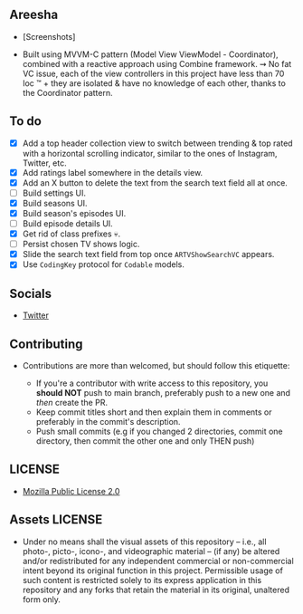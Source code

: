 ## Areesha

* [Screenshots]

* Built using MVVM-C pattern (Model View ViewModel - Coordinator), combined with a reactive approach using Combine framework. ⇝ No fat VC issue, each of the view controllers in this project have less than 70 loc :tm: + they are isolated & have no knowledge of each other, thanks to the Coordinator pattern.

## To do

* [x] Add a top header collection view to switch between trending & top rated with a horizontal scrolling indicator, similar to the ones of Instagram, Twitter, etc.
* [x] Add ratings label somewhere in the details view.
* [x] Add an X button to delete the text from the search text field all at once.
* [ ] Build settings UI.
* [x] Build seasons UI.
* [x] Build season's episodes UI.
* [ ] Build episode details UI.
* [x] Get rid of class prefixes 💀.
* [ ] Persist chosen TV shows logic.
* [x] Slide the search text field from top once `ARTVShowSearchVC` appears.
* [x] Use `CodingKey` protocol for `Codable` models.

## Socials

* [Twitter](https://twitter.com/Lukii120)

## Contributing

* Contributions are more than welcomed, but should follow this etiquette:

	* If you're a contributor with write access to this repository, you **should NOT** push to main branch, preferably push to a new one and *then* create the PR.
	* Keep commit titles short and then explain them in comments or preferably in the commit's description.
	* Push small commits (e.g if you changed 2 directories, commit one directory, then commit the other one and only THEN push)

## LICENSE

* [Mozilla Public License 2.0](https://www.mozilla.org/en-US/MPL/2.0/)

## Assets LICENSE

* Under no means shall the visual assets of this repository – i.e., all photo-, picto-, icono-, and videographic material – (if any) be altered and/or redistributed for any independent commercial or non-commercial intent beyond its original function in this project. Permissible usage of such content is restricted solely to its express application in this repository and any forks that retain the material in its original, unaltered form only.

